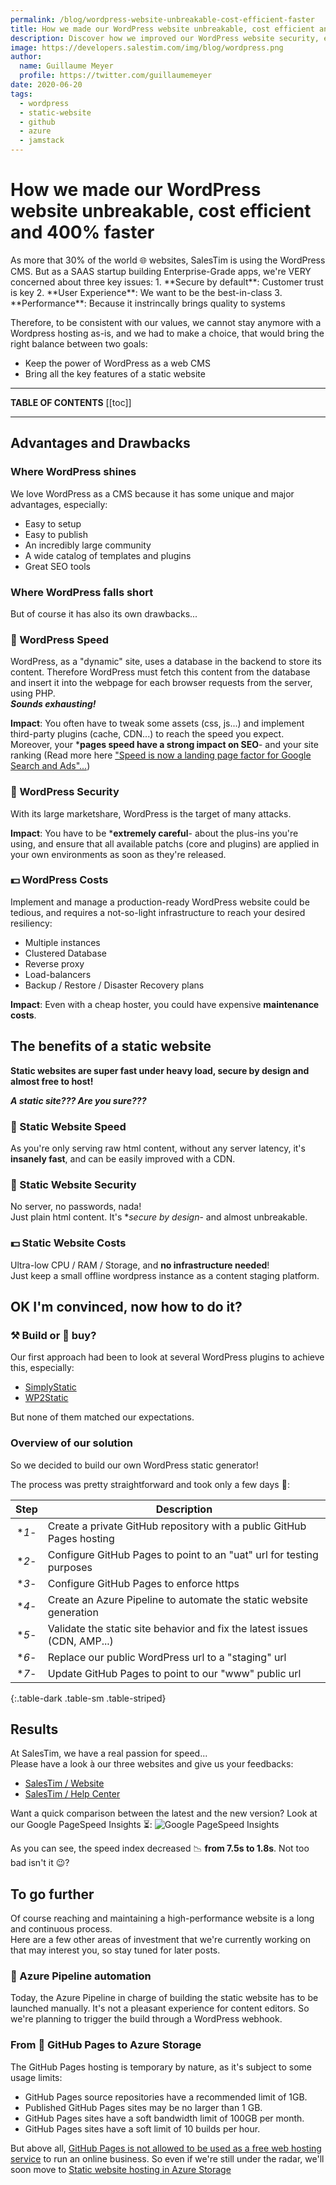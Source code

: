 ```yaml
---
permalink: /blog/wordpress-website-unbreakable-cost-efficient-faster
title: How we made our WordPress website unbreakable, cost efficient and 400% faster
description: Discover how we improved our WordPress website security, efficiency and speed by building a Static Site Generator for GitHub Pages
image: https://developers.salestim.com/img/blog/wordpress.png
author:
  name: Guillaume Meyer
  profile: https://twitter.com/guillaumemeyer
date: 2020-06-20
tags:
  - wordpress
  - static-website
  - github
  - azure
  - jamstack
---
```


# How we made our WordPress website unbreakable, cost efficient and 400% faster
<BlogHeadline />
As more that 30% of the world 🌐 websites, SalesTim is using the WordPress CMS. But as a SAAS startup building Enterprise-Grade apps, we're VERY concerned about three key issues:
1. **Secure by default**: Customer trust is key
2. **User Experience**: We want to be the best-in-class
3. **Performance**: Because it instrincally brings quality to systems

Therefore, to be consistent with our values, we cannot stay anymore with a Wordpress hosting as-is, and we had to make a choice, that would bring the right balance between two goals:
- Keep the power of WordPress as a web CMS
- Bring all the key features of a static website

---
**TABLE OF CONTENTS**
[[toc]]

---

## Advantages and Drawbacks

### Where WordPress shines
We love WordPress as a CMS because it has some unique and major advantages, especially:
- Easy to setup
- Easy to publish
- An incredibly large community
- A wide catalog of templates and plugins
- Great SEO tools

### Where WordPress falls short
But of course it has also its own drawbacks...

### 🚄 WordPress Speed
WordPress, as a "dynamic" site, uses a database in the backend to store its content. Therefore WordPress must fetch this content from the database and insert it into the webpage for each browser requests from the server, using PHP.  
***Sounds exhausting!***

**Impact**: You often have to tweak some assets (css, js...) and implement third-party plugins (cache, CDN...) to reach the speed you expect.
Moreover, your ***pages speed have a strong impact on SEO**- and your site ranking (Read more here ["Speed is now a landing page factor for Google Search and Ads"...](https://developers.google.com/web/updates/2018/07/search-ads-speed))

### 🔐 WordPress Security
With its large marketshare, WordPress is the target of many attacks.

**Impact**: You have to be ***extremely careful**- about the plus-ins you're using, and ensure that all available patchs (core and plugins) are applied in your own environments as soon as they're released.

### 💵 WordPress Costs
Implement and manage a production-ready WordPress website could be tedious, and requires a not-so-light infrastructure to reach your desired resiliency:
- Multiple instances
- Clustered Database
- Reverse proxy
- Load-balancers
- Backup / Restore / Disaster Recovery plans

**Impact**: Even with a cheap hoster, you could have expensive **maintenance costs**.

## The benefits of a static website
**Static websites are super fast under heavy load, secure by design and almost free to host!**

***A static site??? Are you sure???***

### 🚄 Static Website Speed
As you're only serving raw html content, without any server latency, it's **insanely fast**, and can be easily improved with a CDN.

### 🔐 Static Website Security
No server, no passwords, nada!  
Just plain html content. It's **secure by design*- and almost unbreakable.

### 💵 Static Website Costs
Ultra-low CPU / RAM / Storage, and **no infrastructure needed**!  
Just keep a small offline wordpress instance as a content staging platform.

## OK I'm convinced, now how to do it?

### ⚒ Build or 💸 buy?
Our first approach had been to look at several WordPress plugins to achieve this, especially:
- [SimplyStatic](https://www.simplystatic.co/)
- [WP2Static](https://wp2static.com/)

But none of them matched our expectations.

### Overview of our solution
So we decided to build our own WordPress static generator!

The process was pretty straightforward and took only a few days 📅:

| Step | Description |
|:----:|-------------|
| **1*- | Create a private GitHub repository with a public GitHub Pages hosting |
| **2*- | Configure GitHub Pages to point to an "uat" url for testing purposes |
| **3*- | Configure GitHub Pages to enforce https |
| **4*- | Create an Azure Pipeline to automate the static website generation |
| **5*- | Validate the static site behavior and fix the latest issues (CDN, AMP...) |
| **6*- | Replace our public WordPress url to a "staging" url |
| **7*- | Update GitHub Pages to point to our "www" public url |
{:.table-dark .table-sm .table-striped}

## Results
At SalesTim, we have a real passion for speed...  
Please have a look à our three websites and give us your feedbacks:
- [SalesTim / Website](https://www.salestim.com)
- [SalesTim / Help Center](https://help.salestim.com)

Want a quick comparison between the latest and the new version?
Look at our Google PageSpeed Insights ⏳:
![Google PageSpeed Insights](/assets/images/PageSpeedInsights.png)

As you can see, the speed index decreased 📉 **from 7.5s to 1.8s**. Not too bad isn't it 😉?

## To go further
Of course reaching and maintaining a high-performance website is a long and continuous process.  
Here are a few other areas of investment that we're currently working on that may interest you, so stay tuned for later posts.

### 🚀 Azure Pipeline automation
Today, the Azure Pipeline in charge of building the static website has to be launched manually. It's not a pleasant experience for content editors. 
So we're planning to trigger the build through a WordPress webhook.

### From 🐙 GitHub Pages to Azure Storage
The GitHub Pages hosting is temporary by nature, as it's subject to some usage limits:
- GitHub Pages source repositories have a recommended limit of 1GB.
- Published GitHub Pages sites may be no larger than 1 GB.
- GitHub Pages sites have a soft bandwidth limit of 100GB per month.
- GitHub Pages sites have a soft limit of 10 builds per hour.

But above all, [GitHub Pages is not allowed to be used as a free web hosting service](https://help.github.com/en/articles/what-is-github-pages) to run an online business. So even if we're still under the radar, we'll soon move to [Static website hosting in Azure Storage](https://docs.microsoft.com/en-us/azure/storage/blobs/storage-blob-static-website)
